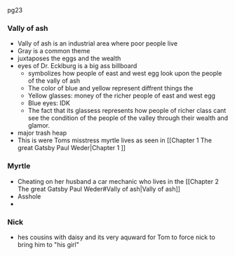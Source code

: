 pg23

### Vally of ash
- Vally of ash is an industrial area where poor people live
- Gray is a common theme 
- juxtaposes the eggs and the wealth
- eyes of Dr. Ecklburg is a big ass billboard
	- symbolizes how people of east and west egg look upon the people of the vally of ash
	- The color of blue and yellow represent diffrent things the 
	- Yellow glasses: money of the richer people of east and west egg
	- Blue eyes: IDK
	- The fact that its glassess represents how people of richer class cant see the condition of the people of the valley through their wealth and glamor. 
- major trash heap
- This is were Toms misstress myrtle lives as seen in [[Chapter 1 The great Gatsby Paul Weder|Chapter 1 ]] 

### Myrtle
- Cheating on her husband a car mechanic who lives in the [[Chapter 2 The great Gatsby Paul Weder#Vally of ash|Vally of ash]] 
- Asshole 
- 


### Nick
- hes cousins with daisy and its very aquward for Tom to force nick to bring him to "his girl"